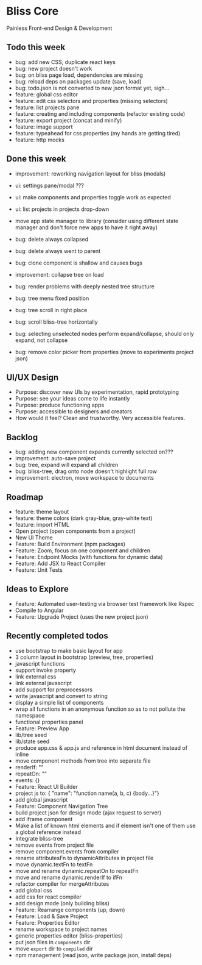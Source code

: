 # Bliss Core

Painless Front-end Design & Development

## Todo this week

- bug: add new CSS, duplicate react keys
- bug: new project doesn't work
- bug: on bliss page load, dependencies are missing
- bug: reload deps on packages update (save, load)
- bug: todo.json is not converted to new json format yet, sigh...
- feature: global css editor
- feature: edit css selectors and properties (missing selectors)
- feature: list projects pane
- feature: creating and including components (refactor existing code)
- feature: export project (concat and minify)
- feature: image support
- feature: typeahead for css properties (my hands are getting tired)
- feature: http mocks

## Done this week

- improvement: reworking navigation layout for bliss (modals)
- ui: settings pane/modal ???
- ui: make components and properties toggle work as expected
- ui: list projects in projects drop-down
- move app state manager to library (consider using different state manager and don't force new apps to have it right away)

- bug: delete always collapsed
- bug: delete always went to parent
- bug: clone component is shallow and causes bugs
- improvement: collapse tree on load
- bug: render problems with deeply nested tree structure
- bug: tree menu fixed position
- bug: tree scroll in right place
- bug: scroll bliss-tree horizontally
- bug: selecting unselected nodes perform expand/collapse, should only expand, not collapse
- bug: remove color picker from properties (move to experiments project json)

## UI/UX Design

- Purpose: discover new UIs by experimentation, rapid prototyping
- Purpose: see your ideas come to life instantly
- Purpose: produce functioning apps
- Purpose: accessible to designers and creators
- How would it feel? Clean and trustworthy. Very accessible features.

## Backlog

- bug: adding new component expands currently selected on???
- improvement: auto-save project
- bug: tree, expand will expand all children
- bug: bliss-tree, drag onto node doesn't highlight full row
- improvement: electron, move workspace to documents

## Roadmap

- feature: theme layout
- feature: theme colors (dark gray-blue, gray-white text)
- feature: import HTML
- Open project (open components from a project)
- New UI Theme
- Feature: Build Environment (npm packages)
- Feature: Zoom, focus on one component and children
- Feature: Endpoint Mocks (with functions for dynamic data)
- Feature: Add JSX to React Compiler
- Feature: Unit Tests

## Ideas to Explore

- Feature: Automated user-testing via browser test framework like Rspec
- Compile to Angular
- Feature: Upgrade Project (uses the new project json)

## Recently completed todos

- use bootstrap to make basic layout for app
- 3 column layout in bootstrap (preview, tree, properties)
- javascript functions
- support invoke property
- link external css
- link external javascript
- add support for preprocessors
- write javascript and convert to string
- display a simple list of components
- wrap all functions in an anonymous function so as to not pollute the namespace
- functional properties panel
- Feature: Preview App
- lib/tree seed
- lib/state seed
- produce app.css & app.js and reference in html document instead of inline
- move component methods from tree into separate file
- renderIf: ""
- repeatOn: ""
- events: {}
- Feature: React UI Builder
- project js to: { "name": "function name(a, b, c) {body...}"}
- add global javascript
- Feature: Component Navigation Tree
- build project json for design mode (ajax request to server)
- add iframe component
- Make a list of known html elements and if element isn't one of them use a global reference instead
- Integrate bliss-tree
- remove events from project file
- remove component.events from compiler
- rename attributesFn to dynamicAttributes in project file
- move dynamic.textFn to textFn
- move and rename dynamic.repeatOn to repeatFn
- move and rename dynamic.renderIf to ifFn
- refactor compiler for mergeAttributes
- add global css
- add css for react compiler
- add design mode (only building bliss)
- Feature: Rearrange components (up, down)
- Feature: Load & Save Project
- Feature: Properties Editor
- rename workspace to project names
- generic properties editor (bliss-properties)
- put json files in `components` dir
- move `export` dir to `compiled` dir
- npm management (read json, write package.json, install deps)
